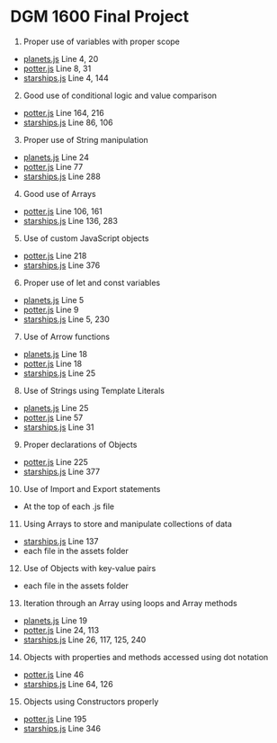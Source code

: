 # DGM 1600 Final Project

1. Proper use of variables with proper scope
  * [planets.js](planets.js) Line 4, 20
  * [potter.js](potter.js) Line 8, 31
  * [starships.js](starships.js) Line 4, 144
2. Good use of conditional logic and value comparison
  * [potter.js](potter.js) Line 164, 216
  * [starships.js](starships.js) Line 86, 106
3. Proper use of String manipulation
  * [planets.js](planets.js) Line 24
  * [potter.js](potter.js) Line 77
  * [starships.js](starships.js) Line 288
4. Good use of Arrays
  * [potter.js](potter.js) Line 106, 161
  * [starships.js](starships.js) Line 136, 283
5. Use of custom JavaScript objects
  * [potter.js](potter.js) Line 218
  * [starships.js](starships.js) Line 376 
6. Proper use of let and const variables 
  * [planets.js](planets.js) Line 5
  * [potter.js](potter.js) Line 9
  * [starships.js](starships.js) Line 5, 230
7. Use of Arrow functions
  * [planets.js](planets.js) Line 18
  * [potter.js](potter.js) Line 18
  * [starships.js](starships.js) Line 25
8. Use of Strings using Template Literals
  * [planets.js](planets.js) Line 25
  * [potter.js](potter.js) Line 57
  * [starships.js](starships.js) Line 31
9. Proper declarations of Objects
  * [potter.js](potter.js) Line 225
  * [starships.js](starships.js) Line 377
10. Use of Import and Export statements
  * At the top of each .js file
11. Using Arrays to store and manipulate collections of data
  * [starships.js](starships.js) Line 137
  * each file in the assets folder
12. Use of Objects with key-value pairs
  * each file in the assets folder
13. Iteration through an Array using loops and Array methods
  * [planets.js](planets.js) Line 19
  * [potter.js](potter.js) Line 24, 113
  * [starships.js](starships.js) Line 26, 117, 125, 240
14. Objects with properties and methods accessed using dot notation
  * [potter.js](potter.js) Line 46
  * [starships.js](starships.js) Line 64, 126
15. Objects using Constructors properly
  * [potter.js](potter.js) Line 195
  * [starships.js](starships.js) Line 346